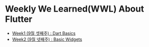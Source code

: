 # Weekly We Learned(WWL) About Flutter 

- [Week1 (9월 셋째주) : Dart Basics](https://github.com/gdsc-ys/flutter-wwl/tree/main/Week1)
- [Week2 (9월 넷째주) : Basic Widgets]()
